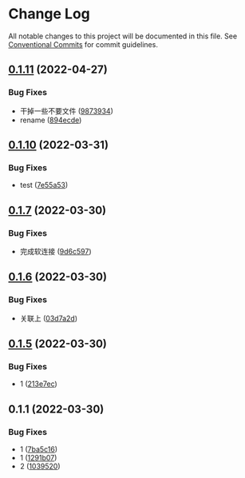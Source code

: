 # Change Log

All notable changes to this project will be documented in this file.
See [Conventional Commits](https://conventionalcommits.org) for commit guidelines.

## [0.1.11](https://github.com/kakajun/qiankun-lerna-test/compare/v0.1.10...v0.1.11) (2022-04-27)


### Bug Fixes

* 干掉一些不要文件 ([9873934](https://github.com/kakajun/qiankun-lerna-test/commit/9873934b185d697ce364c6c98a21527d87af7737))
* rename ([894ecde](https://github.com/kakajun/qiankun-lerna-test/commit/894ecdeefa5ce624e4dfa7e008f8454f8ee74cbf))






## [0.1.10](https://github.com/kakajun/qiankun-lerna-test/compare/v0.1.7...v0.1.10) (2022-03-31)


### Bug Fixes

* test ([7e55a53](https://github.com/kakajun/qiankun-lerna-test/commit/7e55a53e4757ea85cf5ee65c157b7064d503cccc))





## [0.1.7](https://github.com/kakajun/qiankun-lerna-test/compare/v0.1.6...v0.1.7) (2022-03-30)


### Bug Fixes

* 完成软连接 ([9d6c597](https://github.com/kakajun/qiankun-lerna-test/commit/9d6c597e430bd983c4eb87db38021078c002967a))





## [0.1.6](https://github.com/kakajun/qiankun-lerna-test/compare/v0.1.5...v0.1.6) (2022-03-30)


### Bug Fixes

* 关联上 ([03d7a2d](https://github.com/kakajun/qiankun-lerna-test/commit/03d7a2d5b77c6a5dc70e7f6447f2a07030f9210b))





## [0.1.5](https://github.com/kakajun/qiankun-lerna-test/compare/v0.1.4...v0.1.5) (2022-03-30)


### Bug Fixes

* 1 ([213e7ec](https://github.com/kakajun/qiankun-lerna-test/commit/213e7ecd71fe8561ea539e14de6f08ef8a32a668))





## 0.1.1 (2022-03-30)


### Bug Fixes

* 1 ([7ba5c16](https://github.com/kakajun/qiankun-lerna-test/commit/7ba5c1653120b8b98f725d515c3a74693717c64b))
* 1 ([1291b07](https://github.com/kakajun/qiankun-lerna-test/commit/1291b0737cace965f1178fe0ceaef96aea5a55cc))
* 2 ([1039520](https://github.com/kakajun/qiankun-lerna-test/commit/10395201061ba6d46269a348fb5e48f880392d55))
